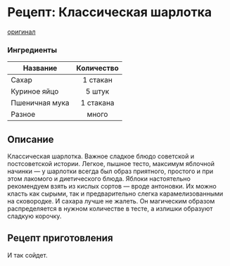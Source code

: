 # Рецепт: Классическая шарлотка
[оригинал](https://eda.ru/recepty/vypechka-deserty/klassicheskaja-sharlotka-21916)

### Ингредиенты
| Название        	| Количество    |
| -------------   	|:-------------:|
| Сахар	  	| 1 стакан 			|
| Куриное яйцо  			| 5 штук 		|
| Пшеничная мука				| 1 стакана 		|
| Разное	| много 		|

## Описание
Классическая шарлотка. Важное сладкое блюдо советской и постсоветской истории. Легкое, пышное тесто, максимум яблочной начинки — у шарлотки всегда был образ приятного, простого и при этом лакомого и диетического блюда. Яблоки настоятельно рекомендуем взять из кислых сортов — вроде антоновки. Их можно класть как сырыми, так и предварительно слегка карамелизованными на сковородке. И сахара лучше не жалеть. Он магическим образом распределяется в нужном количестве в тесте, а излишки образуют сладкую корочку.

## Рецепт приготовления
И так сойдет.